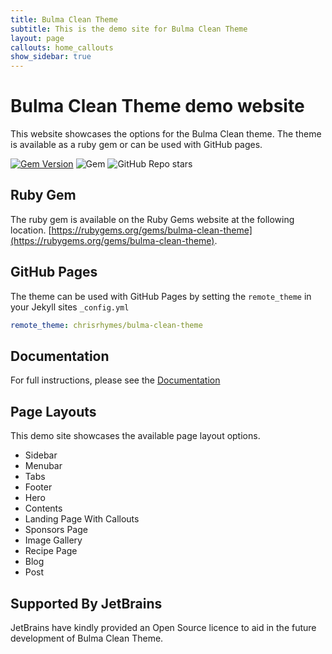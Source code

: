 ```yaml
---
title: Bulma Clean Theme
subtitle: This is the demo site for Bulma Clean Theme
layout: page
callouts: home_callouts
show_sidebar: true
---
```


# Bulma Clean Theme demo website

This website showcases the options for the Bulma Clean theme. The theme is available as a ruby gem or can be used with GitHub pages. 

[![Gem Version](https://badge.fury.io/rb/bulma-clean-theme.svg)](https://badge.fury.io/rb/bulma-clean-theme)
![Gem](https://img.shields.io/gem/dt/bulma-clean-theme.svg)
![GitHub Repo stars](https://img.shields.io/github/stars/chrisrhymes/bulma-clean-theme?style=social)

## Ruby Gem

The ruby gem is available on the Ruby Gems website at the following location. [https://rubygems.org/gems/bulma-clean-theme](https://rubygems.org/gems/bulma-clean-theme).

## GitHub Pages

The theme can be used with GitHub Pages by setting the `remote_theme` in your Jekyll sites `_config.yml`

```yml
remote_theme: chrisrhymes/bulma-clean-theme
```

## Documentation

For full instructions, please see the [Documentation](/bulma-clean-theme/docs/)

## Page Layouts

This demo site showcases the available page layout options. 

* Sidebar
* Menubar
* Tabs
* Footer
* Hero
* Contents
* Landing Page With Callouts
* Sponsors Page
* Image Gallery
* Recipe Page
* Blog
* Post

## Supported By JetBrains

JetBrains have kindly provided an Open Source licence to aid in the future development of Bulma Clean Theme.

<!--[![JetBrains](img/jetbrains-variant-4.svg)](https://www.jetbrains.com/?from=bulma-clean-theme)-->
